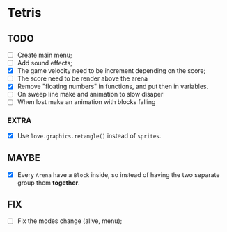# Tetris

## TODO

- [ ] Create main menu;
- [ ] Add sound effects;
- [x] The game velocity need to be increment depending on the score;
- [ ] The score need to be render above the arena
- [x] Remove "floating numbers" in functions, and put then in variables.
- [ ] On sweep line make and animation to slow disaper
- [ ] When lost make an animation with blocks falling

### EXTRA

- [x] Use `love.graphics.retangle()` instead of `sprites`.

## MAYBE

- [x] Every `Arena` have a `Block` inside, so instead of having the two separate group them **together**.

## FIX

- [ ] Fix the modes change (alive, menu);
